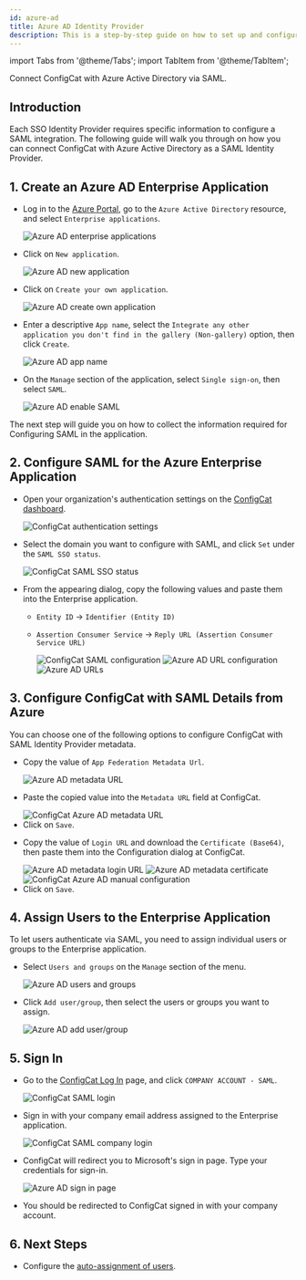 ```yaml
---
id: azure-ad
title: Azure AD Identity Provider
description: This is a step-by-step guide on how to set up and configure Azure AD as a SAML Identity Provider for your organization.
---
```


import Tabs from '@theme/Tabs';
import TabItem from '@theme/TabItem';

Connect ConfigCat with Azure Active Directory via SAML.

## Introduction

Each SSO Identity Provider requires specific information to configure a SAML integration. The following guide will walk you through on how you can connect ConfigCat with Azure Active Directory as a SAML Identity Provider.

## 1. Create an Azure AD Enterprise Application

- Log in to the <a href="https://portal.azure.com/" target="_blank">Azure Portal</a>, go to the `Azure Active Directory` resource, and select `Enterprise applications`.

  <img className="saml-tutorial-img zoomable" src="/docs/assets/saml/azure-ad/eapplications.png" alt="Azure AD enterprise applications"/>

- Click on `New application`.

  <img className="saml-tutorial-img zoomable" src="/docs/assets/saml/azure-ad/new_app.png" alt="Azure AD new application"/>

- Click on `Create your own application`.

  <img className="saml-tutorial-img zoomable" src="/docs/assets/saml/azure-ad/create_app.png" alt="Azure AD create own application"/>

- Enter a descriptive `App name`, select the `Integrate any other application you don't find in the gallery (Non-gallery)` option, then click `Create`.

  <img className="saml-tutorial-img zoomable" src="/docs/assets/saml/azure-ad/app_name.png" alt="Azure AD app name"/>

- On the `Manage` section of the application, select `Single sign-on`, then select `SAML`.

  <img className="saml-tutorial-img zoomable" src="/docs/assets/saml/azure-ad/enable_saml.png" alt="Azure AD enable SAML"/>

The next step will guide you on how to collect the information required for Configuring SAML in the application.

## 2. Configure SAML for the Azure Enterprise Application

- Open your organization's authentication settings on the <a href="https://app.configcat.com/organization/authentication" target="_blank">ConfigCat dashboard</a>.

  <img className="saml-tutorial-img zoomable" src="/docs/assets/saml/dashboard/authentication.png" alt="ConfigCat authentication settings"/>

- Select the domain you want to configure with SAML, and click `Set` under the `SAML SSO status`.

  <img className="saml-tutorial-img zoomable" src="/docs/assets/saml/dashboard/domains.png" alt="ConfigCat SAML SSO status" />

- From the appearing dialog, copy the following values and paste them into the Enterprise application.

  - `Entity ID` -> `Identifier (Entity ID)`
  - `Assertion Consumer Service` -> `Reply URL (Assertion Consumer Service URL)`

    <img className="saml-tutorial-img zoomable" src="/docs/assets/saml/dashboard/saml_config.png" alt="ConfigCat SAML configuration" />

    <img className="saml-tutorial-img zoomable" src="/docs/assets/saml/azure-ad/saml_urls.png" alt="Azure AD URL configuration" />

    <img className="saml-tutorial-img zoomable" src="/docs/assets/saml/azure-ad/ad_urls.png" alt="Azure AD URLs" />

## 3. Configure ConfigCat with SAML Details from Azure

You can choose one of the following options to configure ConfigCat with SAML Identity Provider metadata.

<Tabs>
  <TabItem value="metadataUrl" label="Metadata URL" default>
    <ul>
      <li>
        <p>Copy the value of <code>App Federation Metadata Url</code>.</p>
        <img className="saml-tutorial-img zoomable" src="/docs/assets/saml/azure-ad/metadata_url.png" alt="Azure AD metadata URL" />
      </li>
      <li>
        <p>Paste the copied value into the <code>Metadata URL</code> field at ConfigCat.</p>
        <img className="saml-tutorial-img zoomable" src="/docs/assets/saml/azure-ad/cc_metadata.png" alt="ConfigCat Azure AD metadata URL" />
      </li>
      <li>
        Click on <code>Save</code>.
      </li>
    </ul>
  </TabItem>
  <TabItem value="manual" label="Manual Configuration">
    <ul>
      <li>
        <p>Copy the value of <code>Login URL</code> and download the <code>Certificate (Base64)</code>, then paste them into the Configuration dialog at ConfigCat.</p>
        <img className="saml-tutorial-img zoomable" src="/docs/assets/saml/azure-ad/metadata_logon.png" alt="Azure AD metadata login URL" />
        <img className="saml-tutorial-img zoomable" src="/docs/assets/saml/azure-ad/metadata_cert.png" alt="Azure AD metadata certificate"/>
        <img className="saml-tutorial-img zoomable" src="/docs/assets/saml/azure-ad/cc_manual.png" alt="ConfigCat Azure AD manual configuration"/>
      </li>
      <li>
        Click on <code>Save</code>.
      </li>
    </ul>
  </TabItem>
</Tabs>

## 4. Assign Users to the Enterprise Application

To let users authenticate via SAML, you need to assign individual users or groups to the Enterprise application.

- Select `Users and groups` on the `Manage` section of the menu.

  <img className="saml-tutorial-img zoomable" src="/docs/assets/saml/azure-ad/users_groups.png" alt="Azure AD users and groups" />

- Click `Add user/group`, then select the users or groups you want to assign.

  <img className="saml-tutorial-img zoomable" src="/docs/assets/saml/azure-ad/add_users.png" alt="Azure AD add user/group" />

## 5. Sign In

- Go to the <a href="https://app.configcat.com/login" target="_blank">ConfigCat Log In</a> page, and click `COMPANY ACCOUNT - SAML`.

  <img className="saml-tutorial-img zoomable" src="/docs/assets/saml/dashboard/saml_login.png" alt="ConfigCat SAML login"  />

- Sign in with your company email address assigned to the Enterprise application.

  <img className="saml-tutorial-img zoomable" src="/docs/assets/saml/dashboard/company_email.png" alt="ConfigCat SAML company login"  />

- ConfigCat will redirect you to Microsoft's sign in page. Type your credentials for sign-in.

  <img className="saml-tutorial-img zoomable" src="/docs/assets/saml/azure-ad/login.png" alt="Azure AD sign in page" />

- You should be redirected to ConfigCat signed in with your company account.

## 6. Next Steps

- Configure the [auto-assignment of users](/docs/advanced/team-management/auto-assign-users).
